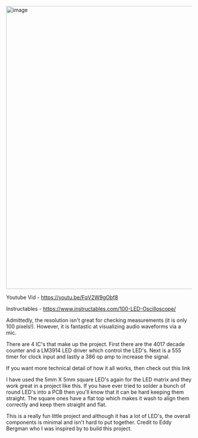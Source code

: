 <img width="1024" height="768" alt="image" src="https://github.com/user-attachments/assets/54c27abd-6ee8-4a90-9ee3-42a39f39980d" />

Youtube Vid - https://youtu.be/FqV2W9gObf8

Instructables - https://www.instructables.com/100-LED-Oscilloscope/



Admittedly, the resolution isn't great for checking measurements (it is only 100 pixels!). However, it is fantastic at visualizing audio waveforms via a mic.


There are 4 IC's that make up the project. First there are the 4017 decade counter and a LM3914 LED driver which control the LED's. Next is a 555 timer for clock input and lastly a 386 op amp to increase the signal.


If you want more technical detail of how it all works, then check out this link


I have used the 5mm X 5mm square LED's again for the LED matrix and they work great in a project like this. If you have ever tried to solder a bunch of round LED's into a PCB then you'll know that it can be hard keeping them straight. The square ones have a flat top which makes it wash to align them correctly and keep them straight and flat.


This is a really fun little project and although it has a lot of LED's, the overall components is minimal and isn't hard to put together. Credit to Eddy Bergman who I was inspired by to build this project.

